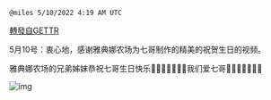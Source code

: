 
`@miles 5/10/2022 4:19 AM UTC`

[轉發自GETTR](https://gettr.com/post/p191qzucd16)

5月10号：衷心地，感谢雅典娜农场为七哥制作的精美的祝贺生日的视频。

雅典娜农场的兄弟姊妹恭祝七哥生日快乐💓💓💓💓💓💓💓我们爱七哥💞💞💞💞💞💞💞

![img](https://media.gettr.com/group31/origin/2022/05/10/04/441ebc2a-cf33-bdae-cf14-9d9920a7a813/out.jpg)
